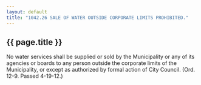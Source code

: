 ---
layout: default 
title: "1042.26 SALE OF WATER OUTSIDE CORPORATE LIMITS PROHIBITED."---

{{ page.title }}
----------------

No water services shall be supplied or sold by the Municipality or any
of its agencies or boards to any person outside the corporate limits of
the Municipality, or except as authorized by formal action of City
Council. (Ord. 12-9. Passed 4-19-12.)

